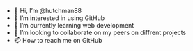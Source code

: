 - 👋 Hi, I’m @hutchman88
- 👀 I’m interested in using GitHub
- 🌱 I’m currently learning web development
- 💞️ I’m looking to collaborate on my peers on diffrent projects
- 📫 How to reach me on GitHub

<!---
hutchman88/hutchman88 is a ✨ special ✨ repository because its `README.md` (this file) appears on your GitHub profile.
You can click the Preview link to take a look at your changes.
--->
